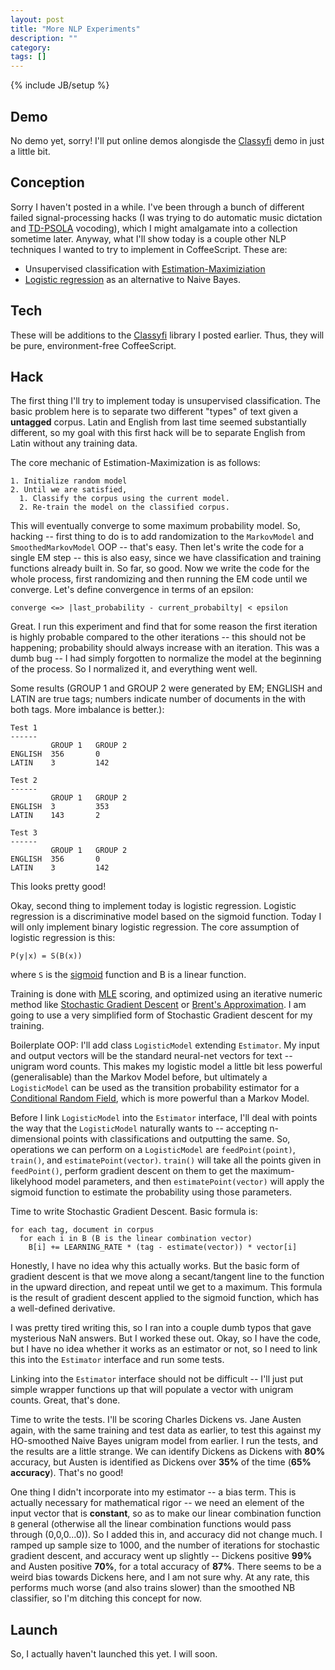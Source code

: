 ```yaml
---
layout: post
title: "More NLP Experiments"
description: ""
category: 
tags: []
---
```

{% include JB/setup %}

## Demo
No demo yet, sorry! I'll put online demos alongisde the [Classyfi] demo in just a little bit.

## Conception
Sorry I haven't posted in a while. I've been through a bunch of different failed signal-processing hacks (I was trying to do automatic music dictation and [TD-PSOLA][tdpsola] vocoding), which I might amalgamate into a collection sometime later. Anyway, what I'll show today is a couple other NLP techniques I wanted to try to implement in CoffeeScript. These are:
  - Unsupervised classification with [Estimation-Maximiziation][EM]
  - [Logistic regression][lregression] as an alternative to Naive Bayes.
<!--more-->

## Tech
These will be additions to the [Classyfi] library I posted earlier. Thus, they will be pure, environment-free CoffeeScript.

## Hack
The first thing I'll try to implement today is unsupervised classification. The basic problem here is to separate two different "types" of text given a **untagged** corpus. Latin and English from last time seemed substantially different, so my goal with this first hack will be to separate English from Latin without any training data.

The core mechanic of Estimation-Maximization is as follows:
```
1. Initialize random model
2. Until we are satisfied,
  1. Classify the corpus using the current model.
  2. Re-train the model on the classified corpus.
```
This will eventually converge to some maximum probability model. So, hacking -- first thing to do is to add randomization to the `MarkovModel` and `SmoothedMarkovModel` OOP -- that's easy. Then let's write the code for a single EM step -- this is also easy, since we have classification and training functions already built in. So far, so good. Now we write the code for the whole process, first randomizing and then running the EM code until we converge. Let's define convergence in terms of an epsilon:
```
converge <=> |last_probability - current_probabilty| < epsilon
```
Great. I run this experiment and find that for some reason the first iteration is highly probable compared to the other iterations -- this should not be happening; probability should always increase with an iteration. This was a dumb bug -- I had simply forgotten to normalize the model at the beginning of the process. So I normalized it, and everything went well.

Some results (GROUP 1 and GROUP 2 were generated by EM; ENGLISH and LATIN are true tags; numbers indicate number of documents in the with both tags. More imbalance is better.):
```
Test 1
------
         GROUP 1   GROUP 2
ENGLISH  356       0
LATIN    3         142

Test 2
------
         GROUP 1   GROUP 2
ENGLISH  3         353
LATIN    143       2

Test 3
------
         GROUP 1   GROUP 2
ENGLISH  356       0
LATIN    3         142
```

This looks pretty good!

Okay, second thing to implement today is logistic regression. Logistic regression is a discriminative model based on the sigmoid function. Today I will only implement binary logistic regression. The core assumption of logistic regression is this:
```
P(y|x) = S(B(x))
```
where `S` is the [sigmoid] function and B is a linear function.

Training is done with [MLE][MLE] scoring, and optimized using an iterative numeric method like [Stochastic Gradient Descent][gdescent] or [Brent's Approximation][brent]. I am going to use a very simplified form of Stochastic Gradient descent for my training.

Boilerplate OOP: I'll add class `LogisticModel` extending `Estimator`. My input and output vectors will be the standard neural-net vectors for text -- unigram word counts. This makes my logistic model a little bit less powerful (generalisable) than the Markov Model before, but ultimately a `LogisticModel` can be used as the transition probability estimator for a [Conditional Random Field][CRF], which is more powerful than a Markov Model.

Before I link `LogisticModel` into the `Estimator` interface, I'll deal with points the way that the `LogisticModel` naturally wants to -- accepting n-dimensional points with classifications and outputting the same. So, operations we can perform on a  `LogisticModel` are `feedPoint(point)`, `train()`, and `estimatePoint(vector)`. `train()` will take all the points given in `feedPoint()`, perform gradient descent on them to get the maximum-likelyhood model parameters, and then `estimatePoint(vector)` will apply the sigmoid function to estimate the probability using those parameters.

Time to write Stochastic Gradient Descent. Basic formula is:
```
for each tag, document in corpus
  for each i in B (B is the linear combination vector)
    B[i] += LEARNING_RATE * (tag - estimate(vector)) * vector[i]
```
Honestly, I have no idea why this actually works. But the basic form of gradient descent is that we move along a secant/tangent line to the function in the upward direction, and repeat until we get to a maximum. This formula is the result of gradient descent applied to the sigmoid function, which has a well-defined derivative.

I was pretty tired writing this, so I ran into a couple dumb typos that gave mysterious NaN answers. But I worked these out. Okay, so I have the code, but I have no idea whether it works as an estimator or not, so I need to link this into the `Estimator` interface and run some tests.

Linking into the `Estimator` interface should not be difficult -- I'll just put simple wrapper functions up that will populate a vector with unigram counts. Great, that's done.

Time to write the tests. I'll be scoring Charles Dickens vs. Jane Austen again, with the same training and test data as earlier, to test this against my HO-smoothed Naive Bayes unigram model from earlier. I run the tests, and the results are a little strange. We can identify Dickens as Dickens with **80%** accuracy, but Austen is identified as Dickens over **35%** of the time (**65% accuracy**). That's no good!

One thing I didn't incorporate into my estimator -- a bias term. This is actually necessary for mathematical rigor -- we need an element of the input vector that is **constant**, so as to make our linear combination function `B` general (otherwise all the linear combination functions would pass through (0,0,0...0)). So I added this in, and accuracy did not change much. I ramped up sample size to 1000, and the number of iterations for stochastic gradient descent, and accuracy went up slightly -- Dickens positive **99%** and Austen positive **70%**, for a total accuracy of **87%**. There seems to be a weird bias towards Dickens here, and I am not sure why. At any rate, this performs much worse (and also trains slower) than the smoothed NB classifier, so I'm ditching this concept for now.

## Launch
So, I actually haven't launched this yet. I will soon.

[Classyfi]: http://dabbler0.github.io/hack-per-day/2014/04/23/classyfi/
[EM]: http://en.wikipedia.org/wiki/Expectation%E2%80%93maximization_algorithm
[lregression]: http://en.wikipedia.org/wiki/Logistic_regression
[sigmoid]: http://en.wikipedia.org/wiki/Sigmoid_function
[MLE]: http://en.wikipedia.org/wiki/Maximum_likelihood
[CRF]: http://en.wikipedia.org/wiki/Conditional_random_field
[brent]: http://en.wikipedia.org/wiki/Root-finding_algorithm#Brent.27s_method
[gdescent]: http://en.wikipedia.org/wiki/Gradient_descent
[tdpsola]: http://en.wikipedia.org/wiki/PSOLA
